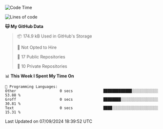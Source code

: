 <!--START_SECTION:waka-->
![Code Time](http://img.shields.io/badge/Code%20Time-1%2C042%20hrs%2057%20mins-blue)

![Lines of code](https://img.shields.io/badge/From%20Hello%20World%20I%27ve%20Written-219.7%20thousand%20lines%20of%20code-blue)

**🐱 My GitHub Data** 

> 📦 174.9 kB Used in GitHub's Storage 
 > 
> 🚫 Not Opted to Hire
 > 
> 📜 17 Public Repositories 
 > 
> 🔑 10 Private Repositories 
 > 
📊 **This Week I Spent My Time On** 

```text
💬 Programming Languages: 
Other                    0 secs              █████████████░░░░░░░░░░░░   53.88 % 
Groff                    0 secs              ████████░░░░░░░░░░░░░░░░░   30.81 % 
Text                     0 secs              ████░░░░░░░░░░░░░░░░░░░░░   15.31 % 
```


 Last Updated on 07/09/2024 18:39:52 UTC
<!--END_SECTION:waka-->
